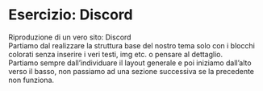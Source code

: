Esercizio: Discord
===
Riproduzione di un vero sito: Discord  
Partiamo dal realizzare la struttura base del nostro tema solo con i blocchi colorati senza inserire i veri testi, img etc. o pensare al dettaglio.  
Partiamo sempre dall’individuare il layout generale e poi iniziamo dall’alto verso il basso, non passiamo ad una sezione successiva se la precedente non funziona.